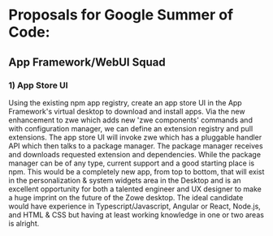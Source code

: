 # Proposals for Google Summer of Code: #

## App Framework/WebUI Squad ##

### 1) App Store UI ###

Using the existing npm app registry, create an app store UI in the App Framework's virtual desktop to download and install apps. Via the new enhancement to zwe which adds new 'zwe components' commands and with configuration manager, we can define an extension registry and pull extensions. The app store UI will invoke zwe which has a pluggable handler API which then talks to a package manager. The package manager receives and downloads requested extension and dependencies. While the package manager can be of any type, current support and a good starting place is npm. This would be a completely new app, from top to bottom, that will exist in the personalization & system widgets area in the Desktop and is an excellent opportunity for both a talented engineer and UX designer to make a huge imprint on the future of the Zowe desktop. The ideal candidate would have experience in Typescript/Javascript, Angular or React, Node.js, and HTML & CSS but having at least working knowledge in one or two areas is alright. 
